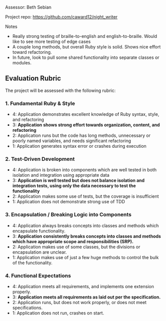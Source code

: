 Assessor: Beth Sebian

Project repo: https://github.com/caward12/night_writer

Notes
* Really strong testing of braille-to-english and english-to-braille. Would like to see more testing of edge cases 
* A couple long methods, but overall Ruby style is solid. Shows nice effort toward refactoring.
* In future, look to pull some shared functionality into separate classes or modules. 

## Evaluation Rubric
The project will be assessed with the following rubric:

### 1. Fundamental Ruby & Style

* 4:  Application demonstrates excellent knowledge of Ruby syntax, style, and refactoring
* 3:  **Application shows strong effort towards organization, content, and refactoring**
* 2:  Application runs but the code has long methods, unnecessary or poorly named variables, and needs significant refactoring
* 1:  Application generates syntax error or crashes during execution

### 2. Test-Driven Development

* 4: Application is broken into components which are well tested in both isolation and integration using appropriate data
* 3: **Application is well tested but does not balance isolation and integration tests, using only the data necessary to test the functionality**
* 2: Application makes some use of tests, but the coverage is insufficient
* 1: Application does not demonstrate strong use of TDD

### 3. Encapsulation / Breaking Logic into Components

* 4: Application always breaks concepts into classes and methods which encapsulate functionality.
* 3: **Application consistently breaks concepts into classes and methods which have appropriate scope and responsibilities (SRP).**
* 2: Application makes use of some classes, but the divisions or encapsulation are unclear.
* 1: Application makes use of just a few huge methods to control the bulk of the functionality.

### 4. Functional Expectations

* 4: Application meets all requirements, and implements one extension properly.
* 3: **Application meets all requirements as laid out per the specification.**
* 2: Application runs, but does not work properly, or does not meet specifications.
* 1: Application does not run, crashes on start.

